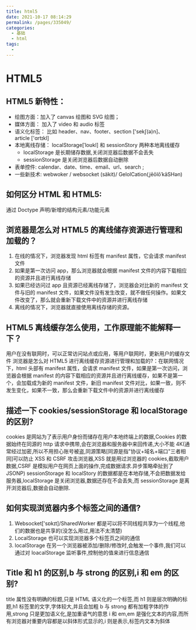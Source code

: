 ```yaml
---
title: html5
date: 2021-10-17 08:14:29
permalink: /pages/335049/
categories:
  - 基础
  - html
tags:
  -
---
```


# HTML5

## HTML5 新特性：

- 绘图方面：加入了 canvas 绘图和 SVG 绘图；
- 媒体方面： 加入了 video 和 audio 标签
- 语义化标签： 比如 header、nav、footer、section ['sekʃ(ə)n]、article ['ɑrtɪkl]
- 本地离线存储： localStorage[ˈloʊkl] 和 sessionStory 两种本地离线缓存
  - localStorage 是长期储存数据,关闭浏览器后数据不会丢失
  - sessionStorage 是关闭浏览器后数据自动删除
- 表单控件: calendar、date、time、email、url、search ;
- 一些新技术: webwoker / websocket (säkit)/ GelolCation(ˌjēōlōˈkāSHən)

## 如何区分 HTML 和 HTML5:

通过 Doctype 声明/新增的结构元素/功能元素

## 浏览器是怎么对 HTML5 的离线储存资源进行管理和加载的？

1. 在线的情况下，浏览器发现 html 标签有 manifest 属性，它会请求 manifest 文件
2. 如果是第一次访问 app，那么浏览器就会根据 manifest 文件的内容下载相应的资源并且进行离线存储
3. 如果已经访问过 app 且资源已经离线存储了，浏览器会对比新的 manifest 文件与旧的 manifest 文件，如果文件没有发生改变，就不做任何操作。如果文件改变了，那么就会重新下载文件中的资源并进行离线存储
4. 离线的情况下，浏览器就直接使用离线存储的资源。

## HTML5 离线缓存怎么使用，工作原理能不能解释一下？

用户在没有联网时，可以正常访问站点或应用，等用户联网时，更新用户的缓存文件
浏览器是怎么对 HTML5 进行离线缓存资源进行管理和加载的?：在联网情况下，html 头部有 manifest 属性，会请求 manifest 文件，如果是第一次访问，浏览器会根据 manifest 的内容下载相应的资源并且进行离线缓存，如果不是第一个，会加载成为新的 manifest 文件，新旧 manifest 文件对比，如果一致，则不发生变化，如果不一致，那么会重新下载文件中的资源并进行离线缓存

## 描述一下 cookies/sessionStorage 和 localStorage 的区别?

cookies 是网站为了表示用户身份而储存在用户本地终端上的数据,Cookies 的数据始终在同源的 http 请求中携带,会在浏览器和服务器中来回传递,大小不能 4K(通常经过加密,所以不用担心账号被盗,同源策略[同源是指"协议+域名+端口"三者相同]可以防止 XSS 和 CSRF 攻击浏览器,XSS 就是用过浏览器的 cookies,截取用户数据,CSRF 是模拟用户在网页上面的操作,完成数据请求.异步策略牵扯到了 JSONP)
sessionStorage 和 localStory 的数据都是在本地存储,不会把数据发给服务器,localStorage 是关闭浏览器,数据还存在不会丢失,而 sessionStorage 是离开浏览器后,数据会自动删除.

## 如何实现浏览器内多个标签之间的通信?

1. Websocket['sɒkɪt]/SharedWorker 都是可以将不同线程共享为一个线程,他们的数据也是共享的(没怎么用过,用法不太清楚)
2. LocalStorage 也可以实现浏览器多个标签页之间的通信
3. localStorage 在另一个浏览器被添加/删除/修改时,会触发一个事件,我们可以通过对 loacalStorage 监听事件,控制他的值来进行信息通信

## Title 和 h1 的区别,b 与 strong 的区别,i 和 em 的区别?

title 属性没有明确的标题,只是 HTML 语义化的一个标签,而 h1 则是层次明确的标题,h1 标签里的文字,字体较大,并且会加粗
b 与 strong 都有加粗字体的作用,strong 只是更加语义化,是加重语气的意思
i 和 em,em 是强化文本的内容,而所有浏览器对重要内容都是以斜体形式显示的,i 则是表示,标签内文本为斜体
